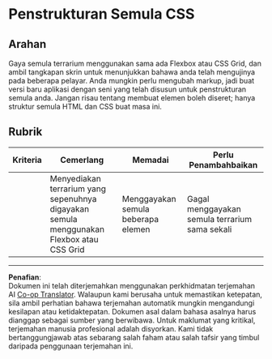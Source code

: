 <!--
CO_OP_TRANSLATOR_METADATA:
{
  "original_hash": "9d4d75af51aaccfe9af778f792c62919",
  "translation_date": "2025-08-27T23:00:56+00:00",
  "source_file": "3-terrarium/2-intro-to-css/assignment.md",
  "language_code": "ms"
}
-->
# Penstrukturan Semula CSS

## Arahan

Gaya semula terrarium menggunakan sama ada Flexbox atau CSS Grid, dan ambil tangkapan skrin untuk menunjukkan bahawa anda telah mengujinya pada beberapa pelayar. Anda mungkin perlu mengubah markup, jadi buat versi baru aplikasi dengan seni yang telah disusun untuk penstrukturan semula anda. Jangan risau tentang membuat elemen boleh diseret; hanya struktur semula HTML dan CSS buat masa ini.

## Rubrik

| Kriteria | Cemerlang                                                         | Memadai                       | Perlu Penambahbaikan                 |
| -------- | ----------------------------------------------------------------- | ----------------------------- | ------------------------------------ |
|          | Menyediakan terrarium yang sepenuhnya digayakan semula menggunakan Flexbox atau CSS Grid | Menggayakan semula beberapa elemen | Gagal menggayakan semula terrarium sama sekali |

---

**Penafian**:  
Dokumen ini telah diterjemahkan menggunakan perkhidmatan terjemahan AI [Co-op Translator](https://github.com/Azure/co-op-translator). Walaupun kami berusaha untuk memastikan ketepatan, sila ambil perhatian bahawa terjemahan automatik mungkin mengandungi kesilapan atau ketidaktepatan. Dokumen asal dalam bahasa asalnya harus dianggap sebagai sumber yang berwibawa. Untuk maklumat yang kritikal, terjemahan manusia profesional adalah disyorkan. Kami tidak bertanggungjawab atas sebarang salah faham atau salah tafsir yang timbul daripada penggunaan terjemahan ini.